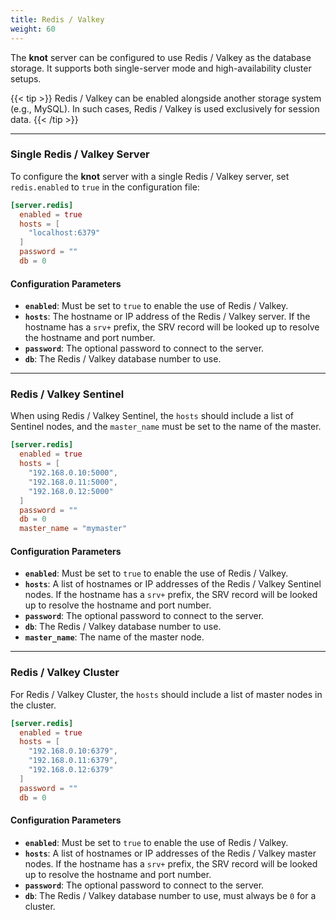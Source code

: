 ```yaml
---
title: Redis / Valkey
weight: 60
---
```


The **knot** server can be configured to use Redis / Valkey as the database storage. It supports both single-server mode and high-availability cluster setups.

{{< tip >}}
Redis / Valkey can be enabled alongside another storage system (e.g., MySQL). In such cases, Redis / Valkey is used exclusively for session data.
{{< /tip >}}

---

### Single Redis / Valkey Server

To configure the **knot** server with a single Redis / Valkey server, set `redis.enabled` to `true` in the configuration file:

```toml
[server.redis]
  enabled = true
  hosts = [
    "localhost:6379"
  ]
  password = ""
  db = 0
```

#### Configuration Parameters

- **`enabled`**: Must be set to `true` to enable the use of Redis / Valkey.
- **`hosts`**: The hostname or IP address of the Redis / Valkey server. If the hostname has a `srv+` prefix, the SRV record will be looked up to resolve the hostname and port number.
- **`password`**: The optional password to connect to the server.
- **`db`**: The Redis / Valkey database number to use.

---

### Redis / Valkey Sentinel

When using Redis / Valkey Sentinel, the `hosts` should include a list of Sentinel nodes, and the `master_name` must be set to the name of the master.

```toml
[server.redis]
  enabled = true
  hosts = [
    "192.168.0.10:5000",
    "192.168.0.11:5000",
    "192.168.0.12:5000"
  ]
  password = ""
  db = 0
  master_name = "mymaster"
```

#### Configuration Parameters

- **`enabled`**: Must be set to `true` to enable the use of Redis / Valkey.
- **`hosts`**: A list of hostnames or IP addresses of the Redis / Valkey Sentinel nodes. If the hostname has a `srv+` prefix, the SRV record will be looked up to resolve the hostname and port number.
- **`password`**: The optional password to connect to the server.
- **`db`**: The Redis / Valkey database number to use.
- **`master_name`**: The name of the master node.

---

### Redis / Valkey Cluster

For Redis / Valkey Cluster, the `hosts` should include a list of master nodes in the cluster.

```toml
[server.redis]
  enabled = true
  hosts = [
    "192.168.0.10:6379",
    "192.168.0.11:6379",
    "192.168.0.12:6379"
  ]
  password = ""
  db = 0
```

#### Configuration Parameters

- **`enabled`**: Must be set to `true` to enable the use of Redis / Valkey.
- **`hosts`**: A list of hostnames or IP addresses of the Redis / Valkey master nodes. If the hostname has a `srv+` prefix, the SRV record will be looked up to resolve the hostname and port number.
- **`password`**: The optional password to connect to the server.
- **`db`**: The Redis / Valkey database number to use, must always be `0` for a cluster.
